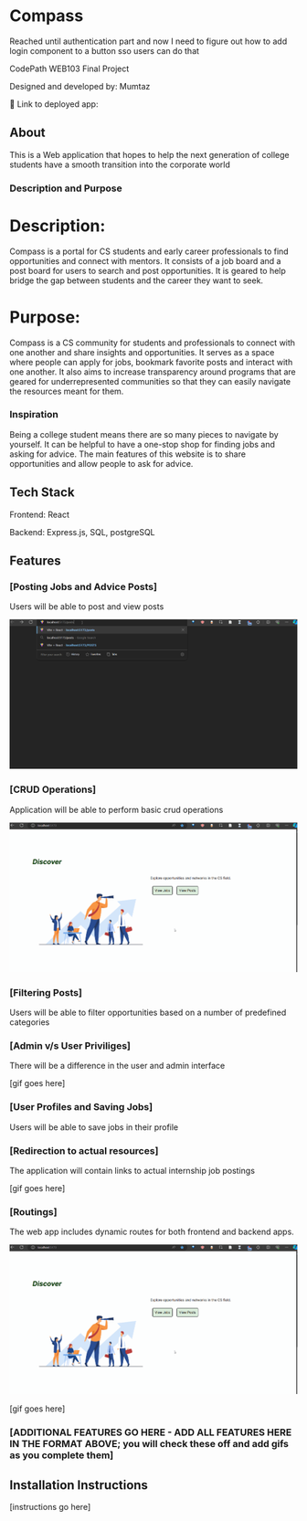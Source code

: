 # Compass

Reached until authentication part and now I need to figure out how to add login component to a button sso users can do that

CodePath WEB103 Final Project

Designed and developed by: Mumtaz

🔗 Link to deployed app:

## About
This is a Web application that hopes to help the next generation of college students have a smooth transition into the corporate world

### Description and Purpose

# Description:
Compass is a portal for CS students and early career professionals to find opportunities and connect with mentors. It consists of a job board and a post board for users to search and post opportunities. It is geared to help bridge the gap between students and the career they want to seek.

# Purpose: 
Compass is a CS community for students and professionals to connect with one another and share insights and opportunities. It serves as a space where people can apply for jobs, bookmark favorite posts and interact with one another. It also aims to increase transparency around programs that are geared for underrepresented communities so that they can easily navigate the resources meant for them.

### Inspiration

Being a college student means there are so many pieces to navigate by yourself. It can be helpful to have a one-stop shop for finding jobs and asking for advice. The main features of this website is to share opportunities and allow people to ask for advice.

## Tech Stack

Frontend: React

Backend: Express.js, SQL, postgreSQL

## Features

### [Posting Jobs and Advice Posts]

Users will be able to post and view posts

![Walkthrough of posts feature](https://github.com/mumtazf/compass/blob/main/assets/walkthrough.gif)

### [CRUD Operations]

Application will be able to perform basic crud operations

![Walkthrough of crud features](https://github.com/mumtazf/compass/blob/main/assets/walkthrough2.gif)


### [Filtering Posts]

Users will be able to filter opportunities based on a number of predefined categories


### [Admin v/s User Priviliges]

There will be a difference in the user and admin interface

[gif goes here]

### [User Profiles and Saving Jobs]

Users will be able to save jobs in their profile

### [Redirection to actual resources]

The application will contain links to actual internship job postings

[gif goes here]

### [Routings]

The web app includes dynamic routes for both frontend and backend apps.

![Walkthrough of crud features](https://github.com/mumtazf/compass/blob/main/assets/walkthrough2.gif)


[gif goes here]



### [ADDITIONAL FEATURES GO HERE - ADD ALL FEATURES HERE IN THE FORMAT ABOVE; you will check these off and add gifs as you complete them]

## Installation Instructions

[instructions go here]
